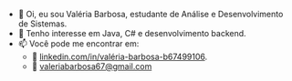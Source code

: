 - 👋 Oi, eu sou Valéria Barbosa, estudante de Análise e Desenvolvimento de Sistemas.
- 👀 Tenho interesse em Java, C# e desenvolvimento backend. 
- 📫 Você pode me encontrar em:
  - :link: [linkedin.com/in/valéria-barbosa-b67499106](linkedin.com/in/valéria-barbosa-b67499106).
  - :email: valeriabarbosa67@gmail.com
    
<!---
ValeriaBarbosa03/ValeriaBarbosa03 is a ✨ special ✨ repository because its `README.md` (this file) appears on your GitHub profile.
You can click the Preview link to take a look at your changes.
--->
